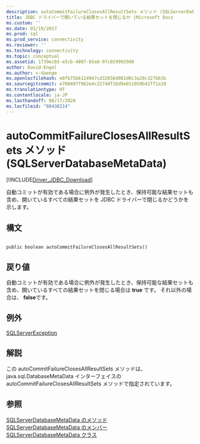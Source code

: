 ```yaml
---
description: autoCommitFailureClosesAllResultSets メソッド (SQLServerDatabaseMetaData)
title: JDBC ドライバーで開いている結果セットを閉じるか |Microsoft Docs
ms.custom: ''
ms.date: 01/19/2017
ms.prod: sql
ms.prod_service: connectivity
ms.reviewer: ''
ms.technology: connectivity
ms.topic: conceptual
ms.assetid: 1739ecb5-e5cb-4807-b5a8-97c0299929d0
author: David-Engel
ms.author: v-daenge
ms.openlocfilehash: e0fb75b6124947cd32656d081d0c3a29c327b63b
ms.sourcegitcommit: e700497f962e4c2274df16d9e651059b42ff1a10
ms.translationtype: HT
ms.contentlocale: ja-JP
ms.lasthandoff: 08/17/2020
ms.locfileid: "88438214"
---
```

# <a name="autocommitfailureclosesallresultsets-method-sqlserverdatabasemetadata"></a>autoCommitFailureClosesAllResultSets メソッド (SQLServerDatabaseMetaData)
[!INCLUDE[Driver_JDBC_Download](../../../includes/driver_jdbc_download.md)]

  自動コミットが有効である場合に例外が発生したとき、保持可能な結果セットも含め、開いているすべての結果セットを JDBC ドライバーで閉じるかどうかを示します。  
  
## <a name="syntax"></a>構文  
  
```  
  
public boolean autoCommitFailureClosesAllResultSets()  
```  
  
## <a name="return-value"></a>戻り値  
 自動コミットが有効である場合に例外が発生したとき、保持可能な結果セットも含め、開いているすべての結果セットを閉じる場合は **true** です。 それ以外の場合は、 **false**です。  
  
## <a name="exceptions"></a>例外  
 [SQLServerException](../../../connect/jdbc/reference/sqlserverexception-class.md)  
  
## <a name="remarks"></a>解説  
 この autoCommitFailureClosesAllResultSets メソッドは、java.sql.DatabaseMetaData インターフェイスの autoCommitFailureClosesAllResultSets メソッドで指定されています。  
  
## <a name="see-also"></a>参照  
 [SQLServerDatabaseMetaData のメソッド](../../../connect/jdbc/reference/sqlserverdatabasemetadata-methods.md)   
 [SQLServerDatabaseMetaData のメンバー](../../../connect/jdbc/reference/sqlserverdatabasemetadata-members.md)   
 [SQLServerDatabaseMetaData クラス](../../../connect/jdbc/reference/sqlserverdatabasemetadata-class.md)  
  
  
